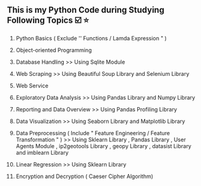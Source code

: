  ## This is my Python Code during Studying Following Topics ☑️ ⭐️
 
1. Python Basics ( Exclude '' Functions / Lamda Expression " )

2. Object-oriented Programming

3. Database Handling 
		>> Using Sqlite Module 

4. Web Scraping 
		>> Using Beautiful Soup Library and Selenium Library 

5. Web Service 

6. Exploratory Data Analysis 
		>> Using Pandas Library and Numpy Library 

7. Reporting and Data Overview 
		>> Using Pandas Profiling Library 

8. Data Visualization 
		>> Using Seaborn Library and Matplotlib Library 

9. Data Preprocessing ( Include " Feature Engineering / Feature Transformation " )
		>> Using  Sklearn Library , Pandas Library , User Agents Module , ip2geotools Library	, geopy Library , datasist Library and imblearn Library

10. Linear Regression 
		>> Using Sklearn Library 

11. Encryption and Decryption ( Caeser Cipher Algorithm)
